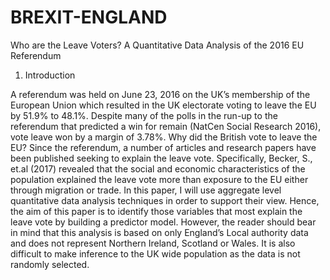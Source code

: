 # BREXIT-ENGLAND
Who are the Leave Voters?
A Quantitative Data Analysis of the 2016 EU Referendum

1.	Introduction

A referendum was held on June 23, 2016 on the UK’s membership of the European Union which resulted in the UK electorate voting to leave the EU by 51.9% to 48.1%. Despite many of the polls in the run-up to the referendum that predicted a win for remain (NatCen Social Research 2016), vote leave won by a margin of 3.78%. Why did the British vote to leave the EU? Since the referendum, a number of articles and research papers have been published seeking to explain the leave vote. Specifically, Becker, S., et.al (2017) revealed that the social and economic characteristics of the population explained the leave vote more than exposure to the EU either through migration or trade. In this paper, I will use aggregate level quantitative data analysis techniques in order to support their view. Hence, the aim of this paper is to identify those variables that most explain the leave vote by building a predictor model. However, the reader should bear in mind that this analysis is based on only England’s Local authority data and does not represent Northern Ireland, Scotland or Wales. It is also difficult to make inference to the UK wide population as the data is not randomly selected.
